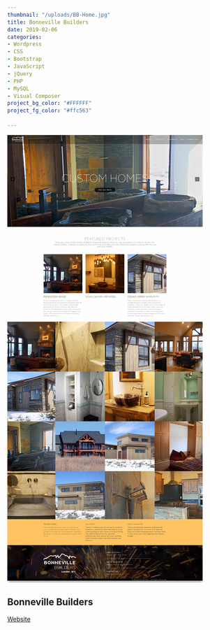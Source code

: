 ```yaml
---
thumbnail: "/uploads/BB-Home.jpg"
title: Bonneville Builders
date: 2019-02-06
categories:
- Wordpress
- CSS
- Bootstrap
- JavaScript
- jQuery
- PHP
- MySQL
- Visual Composer
project_bg_color: "#FFFFFF"
project_fg_color: "#ffc563"

---
```

![](/uploads/BB-Home.jpg)
## Bonneville Builders
[Website]("https://buildbonneville.com)